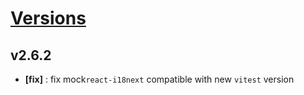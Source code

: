 # [Versions](https://github.com/Tracktor/eslint-config-react-tracktor/releases)


## v2.6.2
- **[fix]** : fix mock`react-i18next` compatible with new `vitest` version
